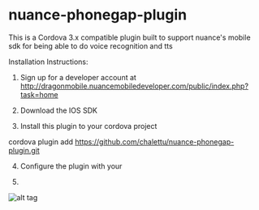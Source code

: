 nuance-phonegap-plugin
======================

This is a Cordova 3.x compatible plugin built to support nuance's mobile sdk for being able to do voice recognition and tts


Installation Instructions:

1. Sign up for a developer account at http://dragonmobile.nuancemobiledeveloper.com/public/index.php?task=home


2. Download the IOS SDK


3.  Install this plugin to your cordova project

cordova plugin add https://github.com/chalettu/nuance-phonegap-plugin.git

4.  Configure the plugin with your 

5. 

![alt tag](https://raw.github.com/chalettu/nuance-phonegap-plugin/master/readme_resources/plugin_pic_1.png)